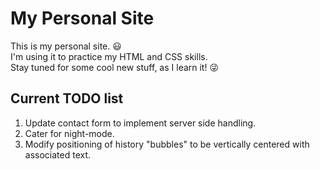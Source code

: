 # My Personal Site

This is my personal site. :smiley:  
I'm using it to practice my HTML and CSS skills.  
Stay tuned for some cool new stuff, as I learn it! :stuck_out_tongue_winking_eye:

## Current TODO list

1. Update contact form to implement server side handling.
2. Cater for night-mode.
3. Modify positioning of history "bubbles" to be vertically centered with associated text.
